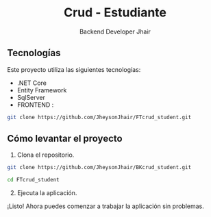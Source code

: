 <div align="center">
    <h1>Crud - Estudiante</h1>
    <p align="center">
        Backend Developer Jhair
    </p>
</div>


## Tecnologías

Este proyecto utiliza las siguientes tecnologías:

- .NET Core
- Entity Framework
- SqlServer
- FRONTEND :
```bash
git clone https://github.com/JheysonJhair/FTcrud_student.git
```

## Cómo levantar el proyecto

1. Clona el repositorio.

```bash
git clone https://github.com/JheysonJhair/BKcrud_student.git
```

```bash
cd FTcrud_student
```

2. Ejecuta la aplicación.

¡Listo! Ahora puedes comenzar a trabajar la aplicación sin problemas.
